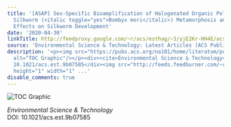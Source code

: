 ```yaml
---
title: '[ASAP] Sex-Specific Bioamplification of Halogenated Organic Pollutants during
  Silkworm (<italic toggle="yes">Bombyx mori</italic>) Metamorphosis and Their Adverse
  Effects on Silkworm Development'
date: '2020-04-30'
linkTitle: http://feedproxy.google.com/~r/acs/esthag/~3/yjE2Kr-HH4E/acs.est.9b07585
source: 'Environmental Science & Technology: Latest Articles (ACS Publications)'
description: '<p><img src="https://pubs.acs.org/na101/home/literatum/publisher/achs/journals/content/esthag/0/esthag.ahead-of-print/acs.est.9b07585/20200430/images/medium/es9b07585_0009.gif"
  alt="TOC Graphic"/></p><div><cite>Environmental Science & Technology</cite></div><div>DOI:
  10.1021/acs.est.9b07585</div><img src="http://feeds.feedburner.com/~r/acs/esthag/~4/yjE2Kr-HH4E"
  height="1" width="1" ...'
disable_comments: true
---
```

<p><img src="https://pubs.acs.org/na101/home/literatum/publisher/achs/journals/content/esthag/0/esthag.ahead-of-print/acs.est.9b07585/20200430/images/medium/es9b07585_0009.gif" alt="TOC Graphic"/></p><div><cite>Environmental Science & Technology</cite></div><div>DOI: 10.1021/acs.est.9b07585</div><img src="http://feeds.feedburner.com/~r/acs/esthag/~4/yjE2Kr-HH4E" height="1" width="1" ...